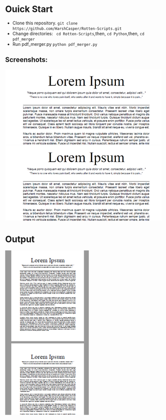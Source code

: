 # Ouick Start
- Clone this repository.
`git clone https://github.com/HarshCasper/Rotten-Scripts.git`
- Change directories:
` cd Rotten-Scripts`,then,
`cd Python`,then,
`cd pdf_merger`
- Run pdf_merger.py
`python pdf_merger.py`

## Screenshots:
![Input1](images/Capture.jpg)
![Input2](images/Capture2.jpg)

# Output
![Output](images/Capture3.jpg)
